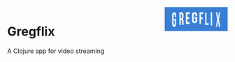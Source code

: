 <img align="right"  src="https://raw.githubusercontent.com/ericdallo/gregflix/images/gregflix-logo.png" width="144"/>

# Gregflix

A Clojure app for video streaming

